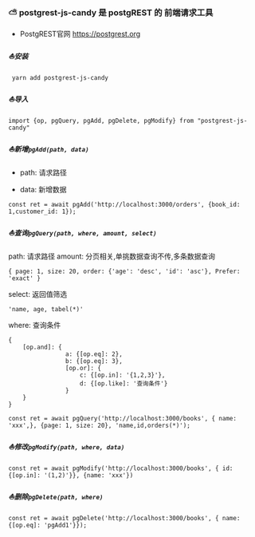 ### **⛅ postgrest-js-candy 是 postgREST 的 前端请求工具**



- PostgREST官网  https://postgrest.org

##### **⛵️安装**

```
 yarn add postgrest-js-candy
```

##### **⛵️导入**

```
import {op, pgQuery, pgAdd, pgDelete, pgModify} from "postgrest-js-candy"
```

##### ⛵️新增`pgAdd(path, data)`

- path: 请求路径

- data: 新增数据

```
const ret = await pgAdd('http://localhost:3000/orders', {book_id: 1,customer_id: 1});
```

##### **⛵️查询`pgQuery(path, where, amount, select)`**

path: 请求路径
amount: 分页相关,单挑数据查询不传,多条数据查询

```
{ page: 1, size: 20, order: {'age': 'desc', 'id': 'asc'}, Prefer: 'exact' }
```

select: 返回值筛选

```
'name, age, tabel(*)'
```




where: 查询条件

```
{
    [op.and]: {
                a: {[op.eq]: 2},
                b: {[op.eq]: 3},
                [op.or]: {
                    c: {[op.in]: '{1,2,3}'},
                    d: {[op.like]: '查询条件'}
                }
    }
}
```

```
const ret = await pgQuery('http://localhost:3000/books', { name: 'xxx',}, {page: 1, size: 20}, 'name,id,orders(*)');
```

##### **⛵️修改`pgModify(path, where, data)`**

```
const ret = await pgModify('http://localhost:3000/books', { id: {[op.in]: '(1,2)'}}, {name: 'xxx'})
```



##### **⛵️删除`pgDelete(path, where)`**

```
const ret = await pgDelete('http://localhost:3000/books', { name: {[op.eq]: 'pgAdd1'}});
```
